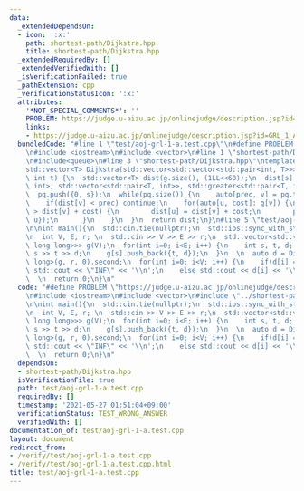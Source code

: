 ```yaml
---
data:
  _extendedDependsOn:
  - icon: ':x:'
    path: shortest-path/Dijkstra.hpp
    title: shortest-path/Dijkstra.hpp
  _extendedRequiredBy: []
  _extendedVerifiedWith: []
  _isVerificationFailed: true
  _pathExtension: cpp
  _verificationStatusIcon: ':x:'
  attributes:
    '*NOT_SPECIAL_COMMENTS*': ''
    PROBLEM: https://judge.u-aizu.ac.jp/onlinejudge/description.jsp?id=GRL_1_A
    links:
    - https://judge.u-aizu.ac.jp/onlinejudge/description.jsp?id=GRL_1_A
  bundledCode: "#line 1 \"test/aoj-grl-1-a.test.cpp\"\n#define PROBLEM \"https://judge.u-aizu.ac.jp/onlinejudge/description.jsp?id=GRL_1_A\"\
    \n#include <iostream>\n#include <vector>\n#line 1 \"shortest-path/Dijkstra.hpp\"\
    \n#include<queue>\n#line 3 \"shortest-path/Dijkstra.hpp\"\ntemplate<typename T>\n\
    std::vector<T> Dijkstra(std::vector<std::vector<std::pair<int, T>>> &g, int s,\
    \ int t) {\n  std::vector<T> dist(g.size(), (1LL<<60));\n  dist[s] = 0;\n  std::priority_queue<std::pair<T,\
    \ int>, std::vector<std::pair<T, int>>, std::greater<std::pair<T, int>>> pq;\n\
    \  pq.push({0, s});\n  while(pq.size()) {\n    auto[prec, v] = pq.top(); pq.pop();\n\
    \    if(dist[v] < prec) continue;\n    for(auto[u, cost]: g[v]) {\n      if(dist[u]\
    \ > dist[v] + cost) {\n        dist[u] = dist[v] + cost;\n        pq.push({dist[u],\
    \ u});\n      }\n    }\n  }\n  return dist;\n}\n#line 5 \"test/aoj-grl-1-a.test.cpp\"\
    \n\nint main(){\n  std::cin.tie(nullptr);\n  std::ios::sync_with_stdio(false);\n\
    \n  int V, E, r; \n  std::cin >> V >> E >> r;\n  std::vector<std::vector<std::pair<int,\
    \ long long>>> g(V);\n  for(int i=0; i<E; i++) {\n    int s, t, d; std::cin >>\
    \ s >> t >> d;\n    g[s].push_back({t, d});\n  }\n  \n  auto d = Dijkstra<long\
    \ long>(g, r, 0).second;\n  for(int i=0; i<V; i++) {\n    if(d[i] == (1LL<<60))\
    \ std::cout << \"INF\" << '\\n';\n    else std::cout << d[i] << '\\n';\n  }\n\
    \  \n  return 0;\n}\n"
  code: "#define PROBLEM \"https://judge.u-aizu.ac.jp/onlinejudge/description.jsp?id=GRL_1_A\"\
    \n#include <iostream>\n#include <vector>\n#include \"../shortest-path/Dijkstra.hpp\"\
    \n\nint main(){\n  std::cin.tie(nullptr);\n  std::ios::sync_with_stdio(false);\n\
    \n  int V, E, r; \n  std::cin >> V >> E >> r;\n  std::vector<std::vector<std::pair<int,\
    \ long long>>> g(V);\n  for(int i=0; i<E; i++) {\n    int s, t, d; std::cin >>\
    \ s >> t >> d;\n    g[s].push_back({t, d});\n  }\n  \n  auto d = Dijkstra<long\
    \ long>(g, r, 0).second;\n  for(int i=0; i<V; i++) {\n    if(d[i] == (1LL<<60))\
    \ std::cout << \"INF\" << '\\n';\n    else std::cout << d[i] << '\\n';\n  }\n\
    \  \n  return 0;\n}\n"
  dependsOn:
  - shortest-path/Dijkstra.hpp
  isVerificationFile: true
  path: test/aoj-grl-1-a.test.cpp
  requiredBy: []
  timestamp: '2021-05-27 01:51:04+09:00'
  verificationStatus: TEST_WRONG_ANSWER
  verifiedWith: []
documentation_of: test/aoj-grl-1-a.test.cpp
layout: document
redirect_from:
- /verify/test/aoj-grl-1-a.test.cpp
- /verify/test/aoj-grl-1-a.test.cpp.html
title: test/aoj-grl-1-a.test.cpp
---
```

